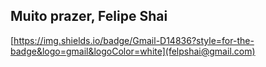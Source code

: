 ## **Muito prazer, Felipe Shai**
[https://img.shields.io/badge/Gmail-D14836?style=for-the-badge&logo=gmail&logoColor=white](felpshai@gmail.com)
